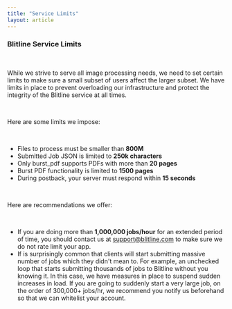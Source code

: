 ```yaml
---
title: "Service Limits"
layout: article
---
```


### Blitline Service Limits

<br/>

While we strive to serve all image processing needs, we need to set certain limits to make sure a small subset of users affect the larger subset. We have limits in place to prevent overloading our infrastructure and protect the integrity of the Blitline service at all times.

<br/>

Here are some limits we impose:

<br/>

- Files to process must be smaller than **800M**
- Submitted Job JSON is limited to **250k characters**
- Only burst_pdf supports PDFs with more than **20 pages**
- Burst PDF functionality is limited to **1500 pages**
- During postback, your server must respond within **15 seconds**

<br/>

Here are recommendations we offer:

<br/>

- If you are doing more than **1,000,000 jobs/hour** for an extended period of time, you should contact us at support@blitline.com to make sure we do not rate limit your app.
- If is surprisingly common that clients will start submitting massive number of jobs which they didn't mean to. For example, an unchecked loop that starts submitting thousands of jobs to Blitline without you knowing it. In this case, we have measures in place to suspend sudden increases in load. If you are going to suddenly start a very large job, on the order of 300,000+ jobs/hr, we recommend you notify us beforehand so that we can whitelist your account.




